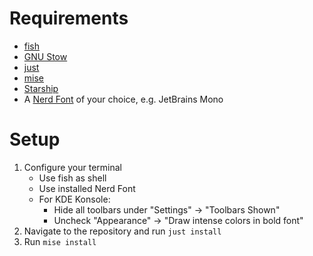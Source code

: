 # Requirements

* [fish](https://fishshell.com/)
* [GNU Stow](https://www.gnu.org/software/stow/)
* [just](https://github.com/casey/just)
* [mise](https://mise.jdx.dev/)
* [Starship](https://starship.rs/)
* A [Nerd Font](https://www.nerdfonts.com/) of your choice, e.g. JetBrains Mono


# Setup

1. Configure your terminal
	* Use fish as shell
	* Use installed Nerd Font
	* For KDE Konsole:
		* Hide all toolbars under "Settings" → "Toolbars Shown"
		* Uncheck "Appearance" → "Draw intense colors in bold font"
2. Navigate to the repository and run `just install`
3. Run `mise install`
